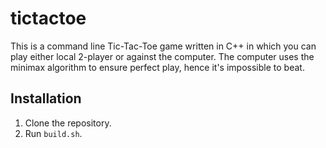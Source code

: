 # tictactoe

This is a command line Tic-Tac-Toe game written in C++ in which you can play either local 2-player or against the computer.
The computer uses the minimax algorithm to ensure perfect play, hence it's impossible to beat.

## Installation

1. Clone the repository.
2. Run ``build.sh``.
